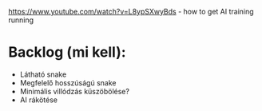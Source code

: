 https://www.youtube.com/watch?v=L8ypSXwyBds - how to get AI training running
<h1>Backlog (mi kell):</h1>
<ul>
  <li>Látható snake</li>
  <li>Megfelelő hosszúságú snake</li>
  <li>Minimális villódzás küszöbölése?</li>
  <li>AI rákötése</li>
<ul>
